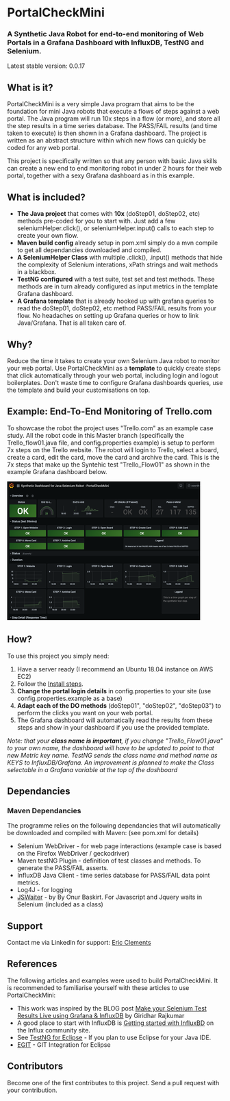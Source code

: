 # PortalCheckMini
### A Synthetic Java Robot for end-to-end monitoring of Web Portals in a Grafana Dashboard with InfluxDB, TestNG and Selenium.
Latest stable version: 0.0.17
## What is it?
PortalCheckMini is a very simple Java program that aims to be the foundation for mini Java robots that execute a flows of steps against a web portal. The Java program will run 10x steps in a flow (or more), and store all the step results in a time series database. The PASS/FAIL results (and time taken to execute) is then shown in a Grafana dashboard. The project is written as an abstract structure within which new flows can quickly be coded for any web portal.

This project is specifically written so that any person with basic Java skills can create a new end to end monitoring robot in under 2 hours for their web portal, together with a sexy Grafana dashboard as in this example.


## What is included?
* **The Java project** that comes with **10x** (doStep01, doStep02, etc) methods pre-coded for you to start with. Just add a few seleniumHelper.click(), or seleniumHelper.input() calls to each step to create your own flow.
* **Maven build config** already setup in pom.xml simply do a mvn compile to get all dependancies downloaded and compiled.
* **A SeleniumHelper Class** with multiple .click(), .input() methods that hide the complexity of Selenium interations, xPath strings and wait methods in a blackbox.  
* **TestNG configured** with a test suite, test set and test methods. These methods are in turn already configured as input metrics in the template Grafana dashboard.
* **A Grafana template** that is already hooked up with grafana queries to read the doStep01, doStep02, etc method PASS/FAIL results from your flow. No headaches on setting up Grafana queries or how to link Java/Grafana. That is all taken care of.
## Why?
Reduce the time it takes to create your own Selenium Java robot to monitor your web portal.  Use PortalCheckMini as a **template** to quickly create steps that click automatically through your web portal, including login and logout boilerplates. Don't waste time to configure Grafana dashboards queries, use the template and build your customisations on top. 
## Example: End-To-End Monitoring of Trello.com 
To showcase the robot the project uses "Trello.com" as an example case study. All the robot code in this Master branch (specifically the Trello_flow01.java file, and config.properties example) is setup to perform 7x steps on the Trello website. The robot will login to Trello, select a board, create a card, edit the card, move the card and archive the card. This is the 7x steps that make up the Syntehic test "Trello_Flow01" as shown in the example Grafana dashboard below.

![alt text](https://github.com/eclements/portalcheckmini/blob/master/portalcheckmini_grafana_dashboard.png?raw=true)


## How?
To use this project you simply need: 
1. Have a server ready (I recommend an Ubuntu 18.04 instance on AWS EC2)
2. Follow the [Install steps](https://github.com/eclements/portalcheckmini/blob/master/INSTALL.md).
1. **Change the portal login details** in config.properties to your site (use config.properties.example as a base)
2. **Adapt each of the DO methods** (doStep01", "doStep02", "doStep03") to perform the clicks you want on your web portal.
3. The Grafana dashboard will automatically read the results from these steps and show in your dashboard if you use the provided template.

*Note: that your **class name is important**, if you change "Trello_Flow01.java" to your own name, the dashboard will have to be updated to point to that new Metric key name. TestNG sends the class name and method name as KEYS to InfluxDB/Grafana. An improvement is planned to make the Class selectable in a Grafana variable at the top of the dashboard*
## Dependancies
### Maven Dependancies
The programme relies on the following dependancies that will automatically be downloaded and compiled with Maven: (see pom.xml for details)
* Selenium WebDriver - for web page interactions (example case is based on the Firefox WebDriver / geckodriver)
* Maven testNG Plugin - definition of test classes and methods. To generate the PASS/FAIL asserts.
* InfluxDB Java Client - time series database for PASS/FAIL data point metrics.
* Log4J - for logging
* [JSWaiter](https://www.swtestacademy.com/selenium-wait-javascript-angular-ajax/) - by By Onur Baskirt. For Javascript and Jquery waits in Selenium (included as a class)

## Support
Contact me via LinkedIn for support: [Eric Clements](https://www.linkedin.com/in/eric-clements-15591613)

## References
The following articles and examples were used to build PortalCheckMini. It is recommended to familiarise yourself with these articles to use PortalCheckMini:
* This work was inspired by the BLOG post [Make your Selenium Test Results Live using Grafana & InfluxDB](https://blog.testproject.io/2020/05/12/make-your-selenium-test-results-live-using-grafana-and-influxdb/) by Giridhar Rajkumar
* A good place to start with InfluxDB is [Getting started with InfluxBD](https://docs.influxdata.com/influxdb/v1.8/introduction/get-started/) on the Influx community site.
* See [TestNG for Eclipse](https://testng.org/doc/download.html) - If you plan to use Eclipse for your Java IDE.
* [EGIT](https://projects.eclipse.org/projects/technology.egit) - GIT Integration for Eclipse 

## Contributors 

Become one of the first contributes to this project. Send a pull request with your contribution. 
